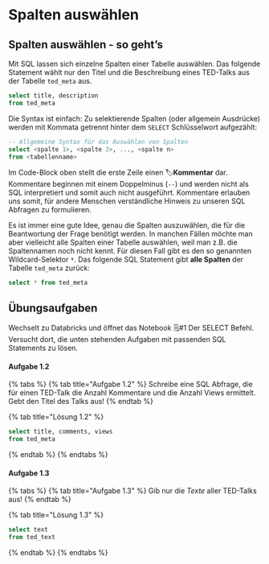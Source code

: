 # Spalten auswählen

## Spalten auswählen - so geht’s

Mit SQL lassen sich einzelne Spalten einer Tabelle auswählen. Das folgende Statement wählt nur den Titel und die Beschreibung eines TED-Talks aus der Tabelle `ted_meta` aus.

```sql
select title, description 
from ted_meta
```

Die Syntax ist einfach: Zu selektierende Spalten \(oder allgemein Ausdrücke\) werden mit Kommata getrennt hinter dem `SELECT` Schlüsselwort aufgezählt:

```sql
-- Allgemeine Syntax für das Auswählen von Spalten
select <spalte 1>, <spalte 2>, ..., <spalte n>
from <tabellenname>
```

Im Code-Block oben stellt die erste Zeile einen 🏷**Kommentar** dar. Kommentare beginnen mit einem Doppelminus \(`--`\) und werden nicht als SQL interpretiert und somit auch nicht ausgeführt. Kommentare erlauben uns somit, für andere Menschen verständliche Hinweis zu unseren SQL Abfragen zu formulieren. 

Es ist immer eine gute Idee, genau die Spalten auszuwählen, die für die Beantwortung der Frage benötigt werden. In manchen Fällen möchte man aber vielleicht alle Spalten einer Tabelle auswählen, weil man z.B. die Spaltennamen noch nicht kennt. Für diesen Fall gibt es den so genannten Wildcard-Selektor `*`. Das folgende SQL Statement gibt **alle Spalten** der Tabelle `ted_meta` zurück:

```sql
select * from ted_meta
```

## Übungsaufgaben

Wechselt zu Databricks und öffnet das Notebook 🗒\#1 Der SELECT Befehl. Versucht dort, die unten stehenden Aufgaben mit passenden SQL Statements zu lösen.

#### Aufgabe 1.2

{% tabs %}
{% tab title="Aufgabe 1.2" %}
Schreibe eine SQL Abfrage, die für einen TED-Talk die Anzahl Kommentare und die Anzahl Views ermittelt. Gebt den Titel des Talks aus!
{% endtab %}

{% tab title="Lösung 1.2" %}
```sql
select title, comments, views
from ted_meta
```
{% endtab %}
{% endtabs %}

#### Aufgabe 1.3

{% tabs %}
{% tab title="Aufgabe 1.3" %}
Gib nur die _Texte_ aller TED-Talks aus!
{% endtab %}

{% tab title="Lösung 1.3" %}
```sql
select text 
from ted_text
```
{% endtab %}
{% endtabs %}

